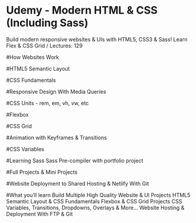 # Udemy - Modern HTML & CSS (Including Sass)

Build modern responsive websites & UIs with HTML5, CSS3 & Sass! Learn Flex & CSS Grid / Lectures: 129


#How Websites Work

#HTML5 Semantic Layout

#CSS Fundamentals

#Responsive Design With Media Queries

#CSS Units - rem, em, vh, vw, etc

#Flexbox

#CSS Grid

#Animation with Keyframes & Transitions

#CSS Variables

#Learning Sass
Sass Pre-compiler with portfolio project

#Full Projects & Mini Projects

#Website Deployment to Shared Hosting & Netlify With Git


#What you’ll learn
Build Multiple High Quality Website & UI Projects
HTML5 Semantic Layout & CSS Fundamentals
Flexbox & CSS Grid Projects
CSS Variables, Transitions, Dropdowns, Overlays & More...
Website Hosting & Deployment With FTP & Git
